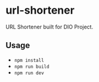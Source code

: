# url-shortener

URL Shortener built for DIO Project.

## Usage

- `npm install`
- `npm run build`
- `npm run dev`
